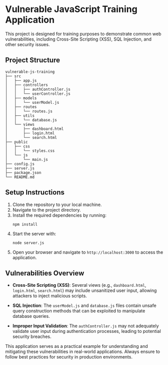 # Vulnerable JavaScript Training Application

This project is designed for training purposes to demonstrate common web vulnerabilities, including Cross-Site Scripting (XSS), SQL Injection, and other security issues. 

## Project Structure

```
vulnerable-js-training
├── src
│   ├── app.js
│   ├── controllers
│   │   ├── authController.js
│   │   └── userController.js
│   ├── models
│   │   └── userModel.js
│   ├── routes
│   │   └── routes.js
│   ├── utils
│   │   └── database.js
│   └── views
│       ├── dashboard.html
│       ├── login.html
│       └── search.html
├── public
│   ├── css
│   │   └── styles.css
│   └── js
│       └── main.js
├── config.js
├── server.js
├── package.json
└── README.md
```

## Setup Instructions

1. Clone the repository to your local machine.
2. Navigate to the project directory.
3. Install the required dependencies by running:
   ```
   npm install
   ```
4. Start the server with:
   ```
   node server.js
   ```
5. Open your browser and navigate to `http://localhost:3000` to access the application.

## Vulnerabilities Overview

- **Cross-Site Scripting (XSS)**: Several views (e.g., `dashboard.html`, `login.html`, `search.html`) may include unsanitized user input, allowing attackers to inject malicious scripts.
  
- **SQL Injection**: The `userModel.js` and `database.js` files contain unsafe query construction methods that can be exploited to manipulate database queries.

- **Improper Input Validation**: The `authController.js` may not adequately validate user input during authentication processes, leading to potential security breaches.

This application serves as a practical example for understanding and mitigating these vulnerabilities in real-world applications. Always ensure to follow best practices for security in production environments.